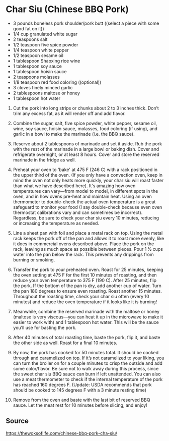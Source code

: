 # Char Siu (Chinese BBQ Pork)

* 3 pounds boneless pork shoulder/pork butt ((select a piece with some good fat on it))
* 1/4 cup granulated white sugar
* 2 teaspoons salt
* 1/2 teaspoon five spice powder
* 1/4 teaspoon white pepper
* 1/2 teaspoon sesame oil
* 1 tablespoon Shaoxing rice wine
* 1 tablespoon soy sauce
* 1 tablespoon hoisin sauce
* 2 teaspoons molasses
* 1/8 teaspoon red food coloring ((optional))
* 3 cloves finely minced garlic
* 2 tablespoons maltose or honey
* 1 tablespoon hot water


1. Cut the pork into long strips or chunks about 2 to 3 inches thick. Don’t trim any excess fat, as it will render off and add flavor.

2. Combine the sugar, salt, five spice powder, white pepper, sesame oil, wine, soy sauce, hoisin sauce, molasses, food coloring (if using), and garlic in a bowl to make the marinade (i.e. the BBQ sauce).

3. Reserve about 2 tablespoons of marinade and set it aside. Rub the pork with the rest of the marinade in a large bowl or baking dish. Cover and refrigerate overnight, or at least 8 hours. Cover and store the reserved marinade in the fridge as well.

4. Preheat your oven to 'bake' at 475 F (246 C) with a rack positioned in the upper third of the oven. (If you only have a convection oven, keep in mind the oven not only heats more quickly, your char siu will roast faster than what we have described here). It's amazing how oven temperatures can vary—from model to model, in different spots in the oven, and in how ovens pre-heat and maintain heat. Using an oven thermometer to double-check the actual oven temperature is a great safeguard to monitor your food (I say double-check because even oven thermostat calibrations vary and can sometimes be incorrect). Regardless, be sure to check your char siu every 10 minutes, reducing or increasing the temperature as needed.

5. Line a sheet pan with foil and place a metal rack on top. Using the metal rack keeps the pork off of the pan and allows it to roast more evenly, like it does in commercial ovens described above. Place the pork on the rack, leaving as much space as possible between pieces. Pour 1 ½ cups water into the pan below the rack. This prevents any drippings from burning or smoking.

6. Transfer the pork to your preheated oven. Roast for 25 minutes, keeping the oven setting at 475 F for the first 10 minutes of roasting, and then reduce your oven temperature to 375 F (190 C). After 25 minutes, flip the pork. If the bottom of the pan is dry, add another cup of water. Turn the pan 180 degrees to ensure even roasting. Roast another 15 minutes. Throughout the roasting time, check your char siu often (every 10 minutes) and reduce the oven temperature if it looks like it is burning!

7. Meanwhile, combine the reserved marinade with the maltose or honey (maltose is very viscous––you can heat it up in the microwave to make it easier to work with) and 1 tablespoon hot water. This will be the sauce you’ll use for basting the pork.

8. After 40 minutes of total roasting time, baste the pork, flip it, and baste the other side as well. Roast for a final 10 minutes.

9. By now, the pork has cooked for 50 minutes total. It should be cooked through and caramelized on top. If it’s not caramelized to your liking, you can turn the broiler on for a couple minutes to crisp the outside and add some color/flavor. Be sure not to walk away during this process, since the sweet char siu BBQ sauce can burn if left unattended. You can also use a meat thermometer to check if the internal temperature of the pork has reached 160 degrees F. (Update: USDA recommends that pork should be cooked to 145 degrees F with a 3 minute resting time)

10. Remove from the oven and baste with the last bit of reserved BBQ sauce. Let the meat rest for 10 minutes before slicing, and enjoy!



## Source
<https://thewoksoflife.com/chinese-bbq-pork-cha-siu/>
